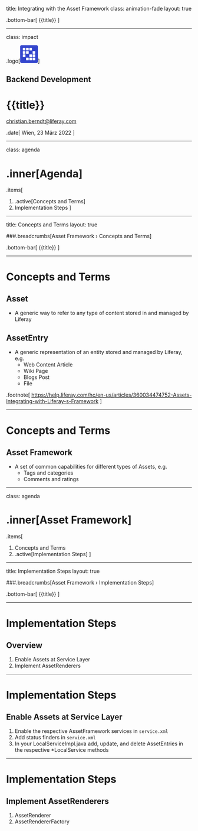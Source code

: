 title: Integrating with the Asset Framework 
class: animation-fade
layout: true

.bottom-bar[
  {{title}}
]

---

class: impact

.logo[<img src="images/liferay-waffle.svg">]

## Backend Development 

# {{title}}

christian.berndt@liferay.com

.date[
  Wien, 23 März 2022
]

---

class: agenda

# .inner[Agenda]

.items[
1. .active[Concepts and Terms]
1. Implementation Steps
]

---

title: Concepts and Terms 
layout: true

###.breadcrumbs[Asset Framework › Concepts and Terms]

.bottom-bar[
  {{title}}
]

---

# Concepts and Terms

## Asset

* A generic way to refer to any type of content stored in and managed by Liferay 

## AssetEntry

* A generic representation of an entity stored and managed by Liferay, e.g. 
  * Web Content Article
  * Wiki Page
  * Blogs Post
  * File 

.footnote[
https://help.liferay.com/hc/en-us/articles/360034474752-Assets-Integrating-with-Liferay-s-Framework
]

---

# Concepts and Terms

## Asset Framework

* A set of common capabilities for different types of Assets, e.g. 
  * Tags and categories
  * Comments and ratings

---

class: agenda

# .inner[Asset Framework]

.items[
1. Concepts and Terms
1. .active[Implementation Steps]
]

---

title: Implementation Steps 
layout: true

###.breadcrumbs[Asset Framework › Implementation Steps]

.bottom-bar[
  {{title}}
]

---

# Implementation Steps

## Overview

1. Enable Assets at Service Layer
1. Implement AssetRenderers

---

# Implementation Steps 

## Enable Assets at Service Layer 

1. Enable the respective AssetFramework services in `service.xml`
1. Add status finders in `service.xml`
1. In your <Entity>LocalServiceImpl.java add, update, and delete AssetEntries in the respective \*LocalService methods

---

# Implementation Steps

## Implement AssetRenderers 

1. AssetRenderer
1. AssetRendererFactory
